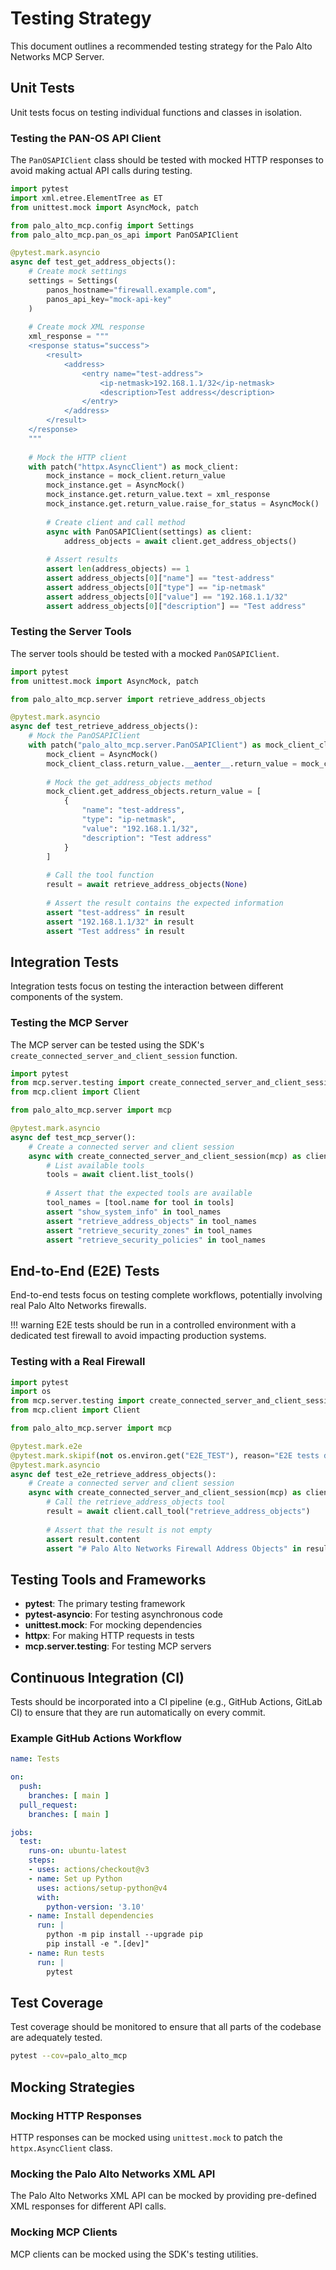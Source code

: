 # Testing Strategy

This document outlines a recommended testing strategy for the Palo Alto Networks MCP Server.

## Unit Tests

Unit tests focus on testing individual functions and classes in isolation.

### Testing the PAN-OS API Client

The `PanOSAPIClient` class should be tested with mocked HTTP responses to avoid making actual API calls during testing.

```python
import pytest
import xml.etree.ElementTree as ET
from unittest.mock import AsyncMock, patch

from palo_alto_mcp.config import Settings
from palo_alto_mcp.pan_os_api import PanOSAPIClient

@pytest.mark.asyncio
async def test_get_address_objects():
    # Create mock settings
    settings = Settings(
        panos_hostname="firewall.example.com",
        panos_api_key="mock-api-key"
    )
    
    # Create mock XML response
    xml_response = """
    <response status="success">
        <result>
            <address>
                <entry name="test-address">
                    <ip-netmask>192.168.1.1/32</ip-netmask>
                    <description>Test address</description>
                </entry>
            </address>
        </result>
    </response>
    """
    
    # Mock the HTTP client
    with patch("httpx.AsyncClient") as mock_client:
        mock_instance = mock_client.return_value
        mock_instance.get = AsyncMock()
        mock_instance.get.return_value.text = xml_response
        mock_instance.get.return_value.raise_for_status = AsyncMock()
        
        # Create client and call method
        async with PanOSAPIClient(settings) as client:
            address_objects = await client.get_address_objects()
        
        # Assert results
        assert len(address_objects) == 1
        assert address_objects[0]["name"] == "test-address"
        assert address_objects[0]["type"] == "ip-netmask"
        assert address_objects[0]["value"] == "192.168.1.1/32"
        assert address_objects[0]["description"] == "Test address"
```

### Testing the Server Tools

The server tools should be tested with a mocked `PanOSAPIClient`.

```python
import pytest
from unittest.mock import AsyncMock, patch

from palo_alto_mcp.server import retrieve_address_objects

@pytest.mark.asyncio
async def test_retrieve_address_objects():
    # Mock the PanOSAPIClient
    with patch("palo_alto_mcp.server.PanOSAPIClient") as mock_client_class:
        mock_client = AsyncMock()
        mock_client_class.return_value.__aenter__.return_value = mock_client
        
        # Mock the get_address_objects method
        mock_client.get_address_objects.return_value = [
            {
                "name": "test-address",
                "type": "ip-netmask",
                "value": "192.168.1.1/32",
                "description": "Test address"
            }
        ]
        
        # Call the tool function
        result = await retrieve_address_objects(None)
        
        # Assert the result contains the expected information
        assert "test-address" in result
        assert "192.168.1.1/32" in result
        assert "Test address" in result
```

## Integration Tests

Integration tests focus on testing the interaction between different components of the system.

### Testing the MCP Server

The MCP server can be tested using the SDK's `create_connected_server_and_client_session` function.

```python
import pytest
from mcp.server.testing import create_connected_server_and_client_session
from mcp.client import Client

from palo_alto_mcp.server import mcp

@pytest.mark.asyncio
async def test_mcp_server():
    # Create a connected server and client session
    async with create_connected_server_and_client_session(mcp) as client:
        # List available tools
        tools = await client.list_tools()
        
        # Assert that the expected tools are available
        tool_names = [tool.name for tool in tools]
        assert "show_system_info" in tool_names
        assert "retrieve_address_objects" in tool_names
        assert "retrieve_security_zones" in tool_names
        assert "retrieve_security_policies" in tool_names
```

## End-to-End (E2E) Tests

End-to-end tests focus on testing complete workflows, potentially involving real Palo Alto Networks firewalls.

!!! warning
    E2E tests should be run in a controlled environment with a dedicated test firewall to avoid impacting production systems.

### Testing with a Real Firewall

```python
import pytest
import os
from mcp.server.testing import create_connected_server_and_client_session
from mcp.client import Client

from palo_alto_mcp.server import mcp

@pytest.mark.e2e
@pytest.mark.skipif(not os.environ.get("E2E_TEST"), reason="E2E tests disabled")
@pytest.mark.asyncio
async def test_e2e_retrieve_address_objects():
    # Create a connected server and client session
    async with create_connected_server_and_client_session(mcp) as client:
        # Call the retrieve_address_objects tool
        result = await client.call_tool("retrieve_address_objects")
        
        # Assert that the result is not empty
        assert result.content
        assert "# Palo Alto Networks Firewall Address Objects" in result.content
```

## Testing Tools and Frameworks

- **pytest**: The primary testing framework
- **pytest-asyncio**: For testing asynchronous code
- **unittest.mock**: For mocking dependencies
- **httpx**: For making HTTP requests in tests
- **mcp.server.testing**: For testing MCP servers

## Continuous Integration (CI)

Tests should be incorporated into a CI pipeline (e.g., GitHub Actions, GitLab CI) to ensure that they are run automatically on every commit.

### Example GitHub Actions Workflow

```yaml
name: Tests

on:
  push:
    branches: [ main ]
  pull_request:
    branches: [ main ]

jobs:
  test:
    runs-on: ubuntu-latest
    steps:
    - uses: actions/checkout@v3
    - name: Set up Python
      uses: actions/setup-python@v4
      with:
        python-version: '3.10'
    - name: Install dependencies
      run: |
        python -m pip install --upgrade pip
        pip install -e ".[dev]"
    - name: Run tests
      run: |
        pytest
```

## Test Coverage

Test coverage should be monitored to ensure that all parts of the codebase are adequately tested.

```bash
pytest --cov=palo_alto_mcp
```

## Mocking Strategies

### Mocking HTTP Responses

HTTP responses can be mocked using `unittest.mock` to patch the `httpx.AsyncClient` class.

### Mocking the Palo Alto Networks XML API

The Palo Alto Networks XML API can be mocked by providing pre-defined XML responses for different API calls.

### Mocking MCP Clients

MCP clients can be mocked using the SDK's testing utilities.
